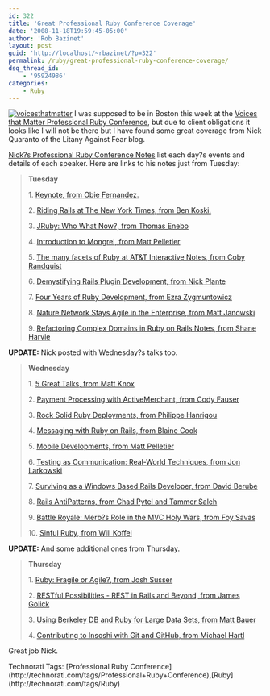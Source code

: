 ```yaml
---
id: 322
title: 'Great Professional Ruby Conference Coverage'
date: '2008-11-18T19:59:45-05:00'
author: 'Rob Bazinet'
layout: post
guid: 'http://localhost/~rbazinet/?p=322'
permalink: /ruby/great-professional-ruby-conference-coverage/
dsq_thread_id:
    - '95924986'
categories:
    - Ruby
---
```


[![voicesthatmatter](http://accidentaltechnologist.com/files/media/image/WindowsLiveWriter/GreatProfessionalRubyConferenceCoverage_1176C/voicesthatmatter_thumb.gif "voicesthatmatter")](http://accidentaltechnologist.com/files/media/image/WindowsLiveWriter/GreatProfessionalRubyConferenceCoverage_1176C/voicesthatmatter_2.gif) I was supposed to be in Boston this week at the [Voices that Matter Professional Ruby Conference](http://www.voicesthatmatter.com/ruby2008/), but due to client obligations it looks like I will not be there but I have found some great coverage from Nick Quaranto of the Litany Against Fear blog.

[Nick?s Professional Ruby Conference Notes](http://litanyagainstfear.com/blog/2008/11/18/professional-ruby-conference-notes/) list each day?s events and details of each speaker. Here are links to his notes just from Tuesday:

> **Tuesday**
> 
> 1\. [Keynote, from Obie Fernandez.](http://litanyagainstfear.com/blog/2008/11/18/professional-ruby-conference-keynote-notes/)
> 
> 2\. [Riding Rails at The New York Times, from Ben Koski.](http://litanyagainstfear.com/blog/2008/11/18/riding-rails-at-the-new-york-times-notes/)
> 
> 3\. [JRuby: Who What Now?, from Thomas Enebo](http://litanyagainstfear.com/blog/2008/11/18/jruby-who-what-now-notes/)
> 
> 4\. [Introduction to Mongrel, from Matt Pelletier](http://litanyagainstfear.com/blog/2008/11/18/introduction-to-mongrel-notes/)
> 
> 5\. [The many facets of Ruby at AT&amp;T Interactive Notes, from Coby Randquist](http://litanyagainstfear.com/blog/2008/11/18/the-many-facets-of-ruby-at-att-interactive-notes/)
> 
> 6\. [Demystifying Rails Plugin Development, from Nick Plante](http://litanyagainstfear.com/blog/2008/11/18/demystifying-rails-plugin-development-notes/)
> 
> 7\. [Four Years of Ruby Development, from Ezra Zygmuntowicz](http://litanyagainstfear.com/blog/2008/11/18/four-years-of-ruby-development-notes/)
> 
> 8\. [Nature Network Stays Agile in the Enterprise, from Matt Janowski](http://litanyagainstfear.com/blog/2008/11/18/nature-network-stays-agile-in-the-enterprise-notes/)
> 
> 9\. [Refactoring Complex Domains in Ruby on Rails Notes, from Shane Harvie   ](http://litanyagainstfear.com/blog/2008/11/18/refactoring-complex-domains-in-ruby-on-rails-notes/)

**UPDATE:** Nick posted with Wednesday?s talks too.

> **Wednesday**
> 
> 1\. [5 Great Talks, from Matt Knox](http://litanyagainstfear.com/blog/2008/11/19/5-great-talks-notes/)
> 
> 2\. [Payment Processing with ActiveMerchant, from Cody Fauser](http://litanyagainstfear.com/blog/2008/11/19/payment-processing-with-activemerchant-notes/)
> 
> 3\. [Rock Solid Ruby Deployments, from Philippe Hanrigou](http://litanyagainstfear.com/blog/2008/11/19/rock-solid-ruby-deployments-notes/)
> 
> 4\. [Messaging with Ruby on Rails, from Blaine Cook](http://litanyagainstfear.com/blog/2008/11/19/messaging-with-ruby-on-rails-notes/)
> 
> 5\. [Mobile Developments, from Matt Pelletier](http://litanyagainstfear.com/blog/2008/11/19/mobile-developments-notes/)
> 
> 6\. [Testing as Communication: Real-World Techniques, from Jon Larkowski](http://litanyagainstfear.com/blog/2008/11/19/testing-as-communication-real-world-techniques-notes/)
> 
> 7\. [Surviving as a Windows Based Rails Developer, from David Berube](http://litanyagainstfear.com/blog/2008/11/19/surviving-as-a-windows-based-rails-developer-notes/)
> 
> 8\. [Rails AntiPatterns, from Chad Pytel and Tammer Saleh](http://litanyagainstfear.com/blog/2008/11/19/rails-antipatterns-notes/)
> 
> 9\. [Battle Royale: Merb?s Role in the MVC Holy Wars, from Foy Savas](http://litanyagainstfear.com/blog/2008/11/19/battle-royale-merbs-role-in-the-mvc-holy-wars-notes/)
> 
> 10\. [Sinful Ruby, from Will Koffel](http://litanyagainstfear.com/blog/2008/11/19/sinful-ruby-notes/)

**UPDATE:** And some additional ones from Thursday.

> **Thursday**
> 
> 1\. [Ruby: Fragile or Agile?, from Josh Susser](http://litanyagainstfear.com/blog/2008/11/20/ruby-fragile-or-agile-notes/)
> 
> 2\. [RESTful Possibilities - REST in Rails and Beyond, from James Golick](http://litanyagainstfear.com/blog/2008/11/20/restful-possibilities-rest-in-rails-and-beyond-notes/)
> 
> 3\. [Using Berkeley DB and Ruby for Large Data Sets, from Matt Bauer](http://litanyagainstfear.com/blog/2008/11/20/using-berkeley-db-and-ruby-for-large-data-sets-notes/)
> 
> 4\. [Contributing to Insoshi with Git and GitHub, from Michael Hartl](http://litanyagainstfear.com/blog/2008/11/20/contributing-to-insoshi-with-git-and-github-notes/)

Great job Nick.

<div class="wlWriterEditableSmartContent" id="scid:0767317B-992E-4b12-91E0-4F059A8CECA8:59fa3454-ec8a-4a67-aa46-c1dcb8be513b" style="padding-right: 0px; display: inline; padding-left: 0px; float: none; padding-bottom: 0px; margin: 0px; padding-top: 0px">Technorati Tags: [Professional Ruby Conference](http://technorati.com/tags/Professional+Ruby+Conference),[Ruby](http://technorati.com/tags/Ruby)</div>